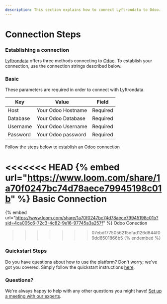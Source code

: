 ```yaml
---
description: This section explains how to connect Lyftrondata to Odoo.
---
```


# Connection Steps

### Establishing a connection

[Lyftrondata](https://www.lyftrondata.com) offers three methods connecting to [Odoo](https://www.lyftrondata.com/integration/finance-analytics/odoo/). To establish your connection, use the connection strings described below.

### Basic

These parameters are required in order to connect with Lyftrondata.

| Key      | Value              | Field    |
| -------- | ------------------ | -------- |
| Host     | Your Odoo Hostname | Required |
| Database | Your Odoo Database | Required |
| Username | Your Odoo Username | Required |
| Password | Your Odoo password | Required |

Follow the steps below to establish an Odoo connection

<<<<<<< HEAD
{% embed url="https://www.loom.com/share/1a70f0247bc74d78aece79945198c01b" %}
Basic Connection
=======
{% embed url="https://www.loom.com/share/1a70f0247bc74d78aece79945198c01b?sid=4ca005c6-72c3-4c82-9e16-97745a3a257f" %}
Odoo Conection
>>>>>>> 07ebdf775056215efad126d844f09dd8501866b5
{% endembed %}

### Quickstart Steps

Do you have questions about how to use the platform? Don't worry; we've got you covered. Simply follow the quickstart instructions [here](./).

### Questions? <a href="#questions" id="questions"></a>

We're always happy to help with any other questions you might have! [Set up a meeting with our experts](https://www.lyftrondata.com/book-a-meeting/).
